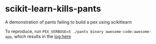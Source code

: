 # scikit-learn-kills-pants
A demonstration of pants failing to build a pex using scikitlearn

To reproduce, run `PEX_VERBOSE=5 ./pants binary awesome-code:awesome-app`, which results in the [log here](../master/verbose-output)
